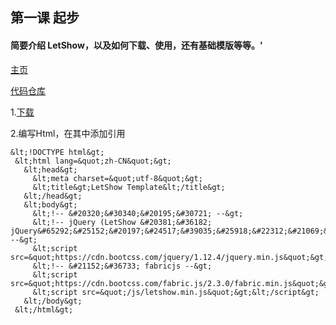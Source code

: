 ## 第一课 起步
#### 简要介绍 LetShow，以及如何下载、使用，还有基础模版等等。'

[主页](https://letshow.github.io)

[代码仓库](https://github.com/LetShow/letshow)

 1.[下载](https://letshow.github.io/dist)

 2.编写Html，在其中添加引用
  ```
  &lt;!DOCTYPE html&gt;
   &lt;html lang=&quot;zh-CN&quot;&gt;
     &lt;head&gt;
       &lt;meta charset=&quot;utf-8&quot;&gt;
       &lt;title&gt;LetShow Template&lt;/title&gt;
     &lt;/head&gt;
     &lt;body&gt;
       &lt;!-- &#20320;&#30340;&#20195;&#30721; --&gt;
       &lt;!-- jQuery (LetShow &#20381;&#36182; jQuery&#65292;&#25152;&#20197;&#24517;&#39035;&#25918;&#22312;&#21069;&#36793;) --&gt;
       &lt;script src=&quot;https://cdn.bootcss.com/jquery/1.12.4/jquery.min.js&quot;&gt;&lt;/script&gt;
       &lt;!-- &#21152;&#36733; fabricjs --&gt;
       &lt;script src=&quot;https://cdn.bootcss.com/fabric.js/2.3.0/fabric.min.js&quot;&gt;&lt;/script&gt;
       &lt;script src=&quot;/js/letshow.min.js&quot;&gt;&lt;/script&gt;
     &lt;/body&gt;
   &lt;/html&gt;
   ```
